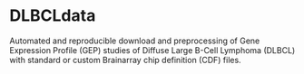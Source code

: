 DLBCLdata
=========

Automated and reproducible download and preprocessing of Gene Expression Profile (GEP) studies of Diffuse Large B-Cell Lymphoma (DLBCL) with standard or custom Brainarray chip definition (CDF) files.
